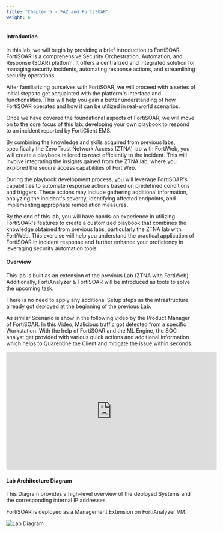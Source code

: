 ```yaml
---
title: "Chapter 5 - FAZ and FortiSOAR"
weight: 6
---
```


#### Introduction

In this lab, we will begin by providing a brief introduction to FortiSOAR. FortiSOAR is a comprehensive Security Orchestration, Automation, and Response (SOAR) platform. It offers a centralized and integrated solution for managing security incidents, automating response actions, and streamlining security operations.

After familiarizing ourselves with FortiSOAR, we will proceed with a series of initial steps to get acquainted with the platform's interface and functionalities. This will help you gain a better understanding of how FortiSOAR operates and how it can be utilized in real-world scenarios.

Once we have covered the foundational aspects of FortiSOAR, we will move on to the core focus of this lab: developing your own playbook to respond to an incident reported by FortiClient EMS.

By combining the knowledge and skills acquired from previous labs, specifically the Zero Trust Network Access (ZTNA) lab with FortiWeb, you will create a playbook tailored to react efficiently to the incident. This will involve integrating the insights gained from the ZTNA lab, where you explored the secure access capabilities of FortiWeb.

During the playbook development process, you will leverage FortiSOAR's capabilities to automate response actions based on predefined conditions and triggers. These actions may include gathering additional information, analyzing the incident's severity, identifying affected endpoints, and implementing appropriate remediation measures.

By the end of this lab, you will have hands-on experience in utilizing FortiSOAR's features to create a customized playbook that combines the knowledge obtained from previous labs, particularly the ZTNA lab with FortiWeb. This exercise will help you understand the practical application of FortiSOAR in incident response and further enhance your proficiency in leveraging security automation tools.

#### Overview

This lab is built as an extension of the previous Lab (ZTNA with FortiWeb). Additionally, FortiAnalyzer & FortiSOAR will be introduced as tools to solve the upcoming task.

There is no need to apply any additional Setup steps as the infrastructure already got deployed at the beginning of the previous Lab.

As similar Scenario is show in the following video by the Product Manager of FortiSOAR. In this Video, Malicious traffic got detected from a specific Workstation. With the help of FortiSOAR and the ML Engine, the SOC analyst get provided with various quick actions and additional information which helps to Quarentine the Client and mitigate the issue within seconds.

<iframe width="560" height="315" src="https://www.youtube-nocookie.com/embed/etWghPmIuCg?controls=0" title="YouTube video player" frameborder="0" allow="accelerometer; autoplay; clipboard-write; encrypted-media; gyroscope; picture-in-picture; web-share" allowfullscreen></iframe>

#### Lab Architecture Diagram

This Diagram provides a high-level overview of the deployed Systems and the corresponding internal IP addresses.

FortiSOAR is deployed as a Management Extension on FortiAnalyzer VM.

   ![Lab Diagram](../images/cselab.png)